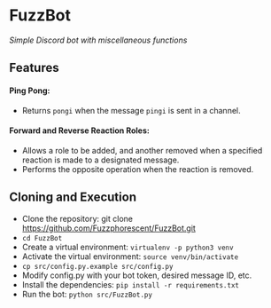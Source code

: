 # FuzzBot 
*Simple Discord bot with miscellaneous functions*

## Features
#### Ping Pong:
+ Returns `pongi` when the message `pingi` is sent in a channel.

#### Forward and Reverse Reaction Roles:
+ Allows a role to be added, and another removed when a specified reaction is made to a designated message.
+ Performs the opposite operation when the reaction is removed.

## Cloning and Execution
+ Clone the repository: git clone https://github.com/Fuzzphorescent/FuzzBot.git
+ `cd FuzzBot`
+ Create a virtual environment: `virtualenv -p python3 venv`
+ Activate the virtual environment: `source venv/bin/activate`
+ `cp src/config.py.example src/config.py`
+ Modify config.py with your bot token, desired message ID, etc.
+ Install the dependencies: `pip install -r requirements.txt`
+ Run the bot: `python src/FuzzBot.py`